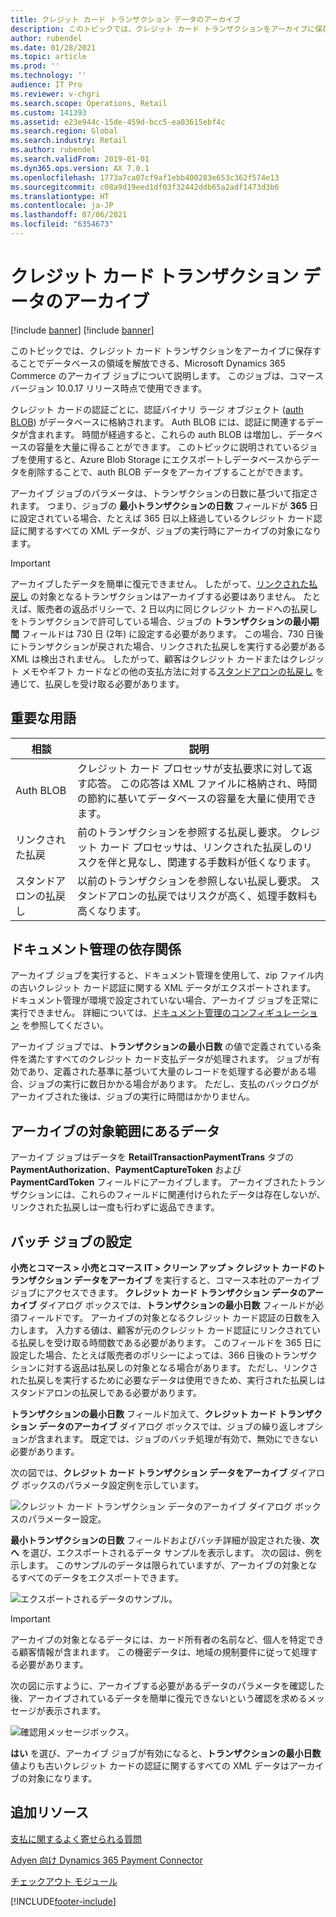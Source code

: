 ```yaml
---
title: クレジット カード トランザクション データのアーカイブ
description: このトピックでは、クレジット カード トランザクションをアーカイブに保存することでデータベースの領域を解放できる、Microsoft Dynamics 365 Commerce のアーカイブ ジョブについて説明します。
author: rubendel
ms.date: 01/28/2021
ms.topic: article
ms.prod: ''
ms.technology: ''
audience: IT Pro
ms.reviewer: v-chgri
ms.search.scope: Operations, Retail
ms.custom: 141393
ms.assetid: e23e944c-15de-459d-bcc5-ea03615ebf4c
ms.search.region: Global
ms.search.industry: Retail
ms.author: rubendel
ms.search.validFrom: 2019-01-01
ms.dyn365.ops.version: AX 7.0.1
ms.openlocfilehash: 1773a7ca07cf9af1ebb400283e653c362f574e13
ms.sourcegitcommit: c08a9d19eed1df03f32442ddb65a2adf1473d3b6
ms.translationtype: HT
ms.contentlocale: ja-JP
ms.lasthandoff: 07/06/2021
ms.locfileid: "6354673"
---
```

# <a name="archive-credit-card-transaction-data"></a>クレジット カード トランザクション データのアーカイブ

[!include [banner](../includes/banner.md)]
[!include [banner](../includes/preview-banner.md)]

このトピックでは、クレジット カード トランザクションをアーカイブに保存することでデータベースの領域を解放できる、Microsoft Dynamics 365 Commerce のアーカイブ ジョブについて説明します。 このジョブは、コマース バージョン 10.0.17 リリース時点で使用できます。

クレジット カードの認証ごとに、認証バイナリ ラージ オブジェクト ([auth BLOB](#key-terms)) がデータベースに格納されます。 Auth BLOB には、認証に関連するデータが含まれます。 時間が経過すると、これらの auth BLOB は増加し、データベースの容量を大量に得ることができます。 このトピックに説明されているジョブを使用すると、Azure Blob Storage にエクスポートしデータベースからデータを削除することで、auth BLOB データをアーカイブすることができます。

アーカイブ ジョブのパラメータは、トランザクションの日数に基づいて指定されます。 つまり、ジョブの **最小トランザクションの日数** フィールドが **365** 日に設定されている場合、たとえば 365 日以上経過しているクレジット カード認証に関するすべての XML データが、ジョブの実行時にアーカイブの対象になります。

> [!IMPORTANT]
> アーカイブしたデータを簡単に復元できません。 したがって、[リンクされた払戻し](#key-terms) の対象となるトランザクションはアーカイブする必要はありません。 たとえば、販売者の返品ポリシーで、2 日以内に同じクレジット カードへの払戻しをトランザクションで許可している場合、ジョブの **トランザクションの最小期間** フィールドは 730 日 (2年) に設定する必要があります。 この場合、730 日後にトランザクションが戻された場合、リンクされた払戻しを実行する必要がある XML は検出されません。 したがって、顧客はクレジット カードまたはクレジット メモやギフト カードなどの他の支払方法に対する[スタンドアロンの払戻し](#key-terms) を通じて、払戻しを受け取る必要があります。

## <a name="key-terms"></a>重要な用語

| 相談 | 説明 |
|---|---|
| Auth BLOB | クレジット カード プロセッサが支払要求に対して返す応答。 この応答は XML ファイルに格納され、時間の節約に基いてデータベースの容量を大量に使用できます。 |
| リンクされた払戻 | 前のトランザクションを参照する払戻し要求。 クレジット カード プロセッサは、リンクされた払戻しのリスクを伴と見なし、関連する手数料が低くなります。 |
| スタンドアロンの払戻し | 以前のトランザクションを参照しない払戻し要求。 スタンドアロンの払戻ではリスクが高く、処理手数料も高くなります。 |

## <a name="document-management-dependency"></a>ドキュメント管理の依存関係

アーカイブ ジョブを実行すると、ドキュメント管理を使用して、zip ファイル内の古いクレジット カード認証に関する XML データがエクスポートされます。 ドキュメント管理が環境で設定されていない場合、アーカイブ ジョブを正常に実行できません。 詳細については、[ドキュメント管理のコンフィギュレーション](../../fin-ops-core/fin-ops/organization-administration/configure-document-management.md) を参照してください。

アーカイブ ジョブでは、**トランザクションの最小日数** の値で定義されている条件を満たすすべてのクレジット カード支払データが処理されます。 ジョブが有効であり、定義された基準に基づいて大量のレコードを処理する必要がある場合、ジョブの実行に数日かかる場合があります。 ただし、支払のバックログがアーカイブされた後は、ジョブの実行に時間はかかりません。

## <a name="data-that-is-in-scope-for-archiving"></a>アーカイブの対象範囲にあるデータ

アーカイブ ジョブはデータを **RetailTransactionPaymentTrans** タブの **PaymentAuthorization**、**PaymentCaptureToken** および **PaymentCardToken** フィールドにアーカイブします。 アーカイブされたトランザクションには、これらのフィールドに関連付けられたデータは存在しないが、リンクされた払戻しは一度も行わずに返品できます。

## <a name="batch-job-setup"></a>バッチ ジョブの設定

**小売とコマース \> 小売とコマース IT \> クリーン アップ \> クレジット カードのトランザクション データをアーカイブ** を実行すると、コマース本社のアーカイブ ジョブにアクセスできます。 **クレジット カード トランザクション データのアーカイブ** ダイアログ ボックスでは、**トランザクションの最小日数** フィールドが必須フィールドです。 アーカイブの対象となるクレジット カード認証の日数を入力します。 入力する値は、顧客が元のクレジット カード認証にリンクされている払戻しを受け取る時間数である必要があります。 このフィールドを 365 日に設定した場合、たとえば販売者のポリシーによっては、366 日後のトランザクションに対する返品は払戻しの対象となる場合があります。 ただし、リンクされた払戻しを実行するために必要なデータは使用できため、実行された払戻しはスタンドアロンの払戻しである必要があります。

**トランザクションの最小日数** フィールド加えて、**クレジット カード トランザクション データのアーカイブ** ダイアログ ボックスでは、ジョブの繰り返しオプションが含まれます。 既定では、ジョブのバッチ処理が有効で、無効にできない必要があります。

次の図では、**クレジット カード トランザクション データをアーカイブ** ダイアログ ボックスのパラメータ設定例を示しています。

![クレジット カード トランザクション データのアーカイブ ダイアログ ボックスのパラメーター設定。](media/PAYMENTS/Batch1.png)

**最小トランザクションの日数** フィールドおよびバッチ詳細が設定された後、**次へ** を選び、エクスポートされるデータ サンプルを表示します。 次の図は、例を示します。 このサンプルのデータは限られていますが、アーカイブの対象となるすべてのデータをエクスポートできます。

![エクスポートされるデータのサンプル。](media/PAYMENTS/Batch2.png)

> [!IMPORTANT]
> アーカイブの対象となるデータには、カード所有者の名前など、個人を特定できる顧客情報が含まれます。 この機密データは、地域の規制要件に従って処理する必要があります。

次の図に示すように、アーカイブする必要があるデータのパラメータを確認した後、アーカイブされているデータを簡単に復元できないという確認を求めるメッセージが表示されます。

![確認用メッセージボックス。](media/PAYMENTS/Batch3.png)

**はい** を選び、アーカイブ ジョブが有効になると、**トランザクションの最小日数** 値よりも古いクレジット カードの認証に関するすべての XML データはアーカイブの対象になります。

## <a name="additional-resources"></a>追加リソース

[支払に関するよく寄せられる質問](/dynamics365/unified-operations/retail/dev-itpro/payments-retail)

[Adyen 向け Dynamics 365 Payment Connector](adyen-connector.md?tabs=8-1-3)

[チェックアウト モジュール](../add-checkout-module.md)


[!INCLUDE[footer-include](../../includes/footer-banner.md)]